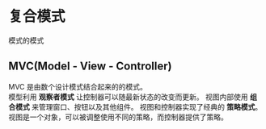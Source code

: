 # 复合模式
模式的模式<br>
## MVC(Model - View - Controller)
MVC 是由数个设计模式结合起来的的模式。<br>
模型利用 **观察者模式** 让控制器可以随最新状态的改变而更新。
视图内部使用 **组合模式** 来管理窗口、按钮以及其他组件。
视图和控制器实现了经典的 **策略模式**。视图是一个对象，可以被调整使用不同的策略，而控制器提供了策略。
